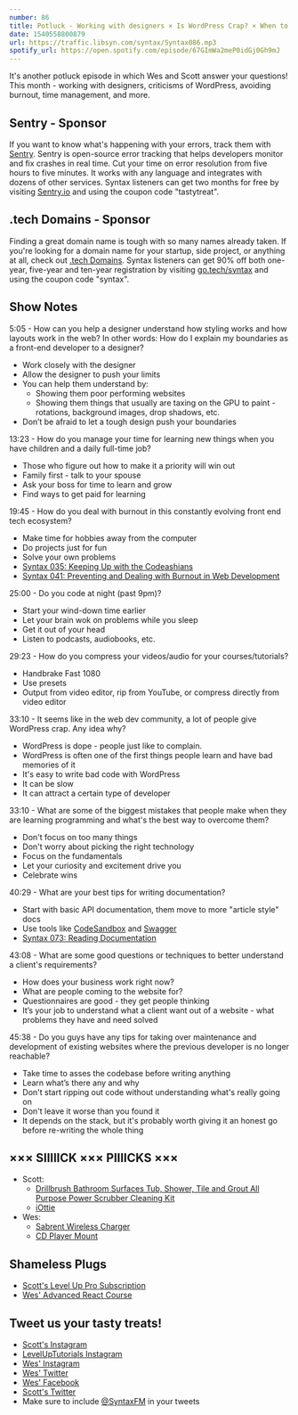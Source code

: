 ```yaml
---
number: 86
title: Potluck - Working with designers × Is WordPress Crap? × When to stop working × More
date: 1540558800879
url: https://traffic.libsyn.com/syntax/Syntax086.mp3
spotify_url: https://open.spotify.com/episode/67GImWa2meP0idGj0Gh9mJ
---
```


It's another potluck episode in which Wes and Scott answer your questions! This month - working with designers, criticisms of WordPress, avoiding burnout, time management, and more.

## Sentry - Sponsor

If you want to know what's happening with your errors, track them with [Sentry](https://sentry.io/). Sentry is open-source error tracking that helps developers monitor and fix crashes in real time. Cut your time on error resolution from five hours to five minutes. It works with any language and integrates with dozens of other services. Syntax listeners can get two months for free by visiting [Sentry.io](https://sentry.io/) and using the coupon code "tastytreat".

## .tech Domains - Sponsor

Finding a great domain name is tough with so many names already taken. If you're looking for a domain name for your startup, side project, or anything at all, check out [.tech Domains](https://get.tech). Syntax listeners can get 90% off both one-year, five-year and ten-year registration by visiting [go.tech/syntax](https://go.tech/syntax) and using the coupon code "syntax".

## Show Notes

5:05 - How can you help a designer understand how styling works and how layouts work in the web? In other words: How do I explain my boundaries as a front-end developer to a designer?

* Work closely with the designer
* Allow the designer to push your limits
* You can help them understand by:
  * Showing them poor performing websites
  * Showing them things that usually are taxing on the GPU to paint - rotations, background images, drop shadows, etc.
* Don’t be afraid to let a tough design push your boundaries

13:23 - How do you manage your time for learning new things when you have children and a daily full-time job?

* Those who figure out how to make it a priority will win out
* Family first - talk to your spouse
* Ask your boss for time to learn and grow
* Find ways to get paid for learning

19:45 - How do you deal with burnout in this constantly evolving front end tech ecosystem?

* Make time for hobbies away from the computer
* Do projects just for fun
* Solve your own problems
* [Syntax 035: Keeping Up with the Codeashians](https://syntax.fm/show/035/keeping-up-with-the-codeashians-dealing-with-our-fast-paced-industry)
* [Syntax 041: Preventing and Dealing with Burnout in Web Development](https://syntax.fm/show/041/preventing-and-dealing-with-burnout-in-web-development)

25:00 - Do you code at night (past 9pm)?

* Start your wind-down time earlier
* Let your brain wok on problems while you sleep
* Get it out of your head
* Listen to podcasts, audiobooks, etc.

29:23 - How do you compress your videos/audio for your courses/tutorials?

* Handbrake Fast 1080
* Use presets
* Output from video editor, rip from YouTube, or compress directly from video editor

33:10 - It seems like in the web dev community, a lot of people give WordPress crap. Any idea why?

* WordPress is dope - people just like to complain.
* WordPress is often one of the first things people learn and have bad memories of it
* It's easy to write bad code with WordPress
* It can be slow
* It can attract a certain type of developer

33:10 - What are some of the biggest mistakes that people make when they are learning programming and what's the best way to overcome them?

* Don't focus on too many things
* Don't worry about picking the right technology
* Focus on the fundamentals
* Let your curiosity and excitement drive you
* Celebrate wins

40:29 - What are your best tips for writing documentation?

* Start with basic API documentation, them move to more "article style" docs
* Use tools like [CodeSandbox](https://codesandbox.io/) and [Swagger](https://swagger.io/)
* [Syntax 073: Reading Documentation](https://syntax.fm/show/073/hasty-treat-reading-documentation)

43:08 - What are some good questions or techniques to better understand a client's requirements?

* How does your business work right now?
* What are people coming to the website for?
* Questionnaires are good - they get people thinking
* It’s your job to understand what a client want out of a website - what problems they have and need solved

45:38 - Do you guys have any tips for taking over maintenance and development of existing websites where the previous developer is no longer reachable?

* Take time to asses the codebase before writing anything
* Learn what’s there any and why
* Don't start ripping out code without understanding what's really going on
* Don't leave it worse than you found it
* It depends on the stack, but it's probably worth giving it an honest go before re-writing the whole thing

## ××× SIIIIICK ××× PIIIICKS ×××

* Scott:
  * [Drillbrush Bathroom Surfaces Tub, Shower, Tile and Grout All Purpose Power Scrubber Cleaning Kit](https://amzn.to/2PASzxK)
  * [iOttie](https://amzn.to/2yOj2B5)
* Wes:
  * [Sabrent Wireless Charger](https://amzn.to/2Eng8ce)
  * [CD Player Mount](https://amzn.to/2pWCB5P)

## Shameless Plugs

* [Scott's Level Up Pro Subscription](https://LevelUpTutorials.com/pro)
* [Wes' Advanced React Course](https://advancedreact.com/)

## Tweet us your tasty treats!

* [Scott's Instagram](https://www.instagram.com/stolinski/)
* [LevelUpTutorials Instagram](https://www.instagram.com/LevelUpTutorials/)
* [Wes' Instagram](https://www.instagram.com/wesbos/)
* [Wes' Twitter](https://twitter.com/wesbos)
* [Wes' Facebook](https://www.facebook.com/wesbos.developer)
* [Scott's Twitter](https://twitter.com/stolinski)
* Make sure to include [@SyntaxFM](https://twitter.com/SyntaxFM) in your tweets
